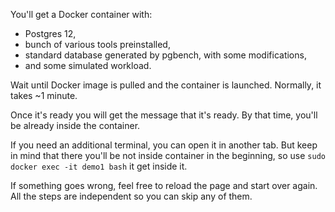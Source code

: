 You'll get a Docker container with:

- Postgres 12,
- bunch of various tools preinstalled,
- standard database generated by pgbench, with some modifications,
- and some simulated workload.

Wait until Docker image is pulled and the container is launched. Normally, it takes ~1 minute.

Once it's ready you will get the message that it's ready. By that time, you'll be already inside the container.

If you need an additional terminal, you can open it in another tab. But keep in mind that there you'll be not inside container in the beginning, so use `sudo docker exec -it demo1 bash` it get inside it.

If something goes wrong, feel free to reload the page and start over again. All the steps are independent so you can skip any of them.
